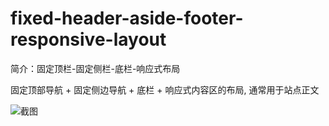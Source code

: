 # fixed-header-aside-footer-responsive-layout

简介：固定顶栏-固定侧栏-底栏-响应式布局

固定顶部导航 + 固定侧边导航 + 底栏 + 响应式内容区的布局, 通常用于站点正文

![截图](https://img.alicdn.com/tfs/TB14hfTXxGYBuNjy0FnXXX5lpXa-760-760.png)
